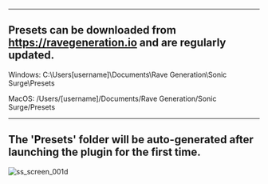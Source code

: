 ------------------------------------------------------------------------------------
Presets can be downloaded from https://ravegeneration.io and are regularly updated.
------------------------------------------------------------------------------------

Windows:
C:\Users\[username]\Documents\Rave Generation\Sonic Surge\Presets

MacOS:
/Users/[username]/Documents/Rave Generation/Sonic Surge/Presets

-------------------------------------------------------------------------------------------
The 'Presets' folder will be auto-generated after launching the plugin for the first time.
-------------------------------------------------------------------------------------------
![ss_screen_001d](https://github.com/user-attachments/assets/3bec0db0-39ca-49ae-a401-8bcb496a9c14)
